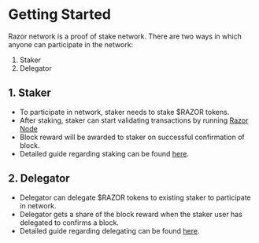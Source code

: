 # Getting Started

Razor network is a proof of stake network. There are two ways in which anyone can participate in the network:

1. Staker
2. Delegator

## 1. Staker

- To participate in network, staker needs to stake $RAZOR tokens.
- After staking, staker can start validating transactions by running [Razor Node](razor-go/installation)
- Block reward will be awarded to staker on successful confirmation of block.
- Detailed guide regarding staking can be found [here](stake/mainnet).

## 2. Delegator

- Delegator can delegate $RAZOR tokens to existing staker to participate in network.
- Delegator gets a share of the block reward when the staker user has delegated to confirms a block.
- Detailed guide regarding delegating can be found [here](/docs/delegate).
